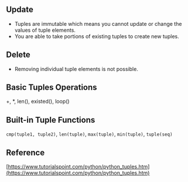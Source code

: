
## Update
 - Tuples are immutable which means you cannot update or change the values of tuple elements. 
 - You are able to take portions of existing tuples to create new tuples.

## Delete
 - Removing individual tuple elements is not possible.

## Basic Tuples Operations
+, *, len(), existed(), loop()

## Built-in Tuple Functions
`cmp(tuple1, tuple2)`, `len(tuple)`, `max(tuple)`, `min(tuple)`, `tuple(seq)`


## Reference
[https://www.tutorialspoint.com/python/python_tuples.htm](https://www.tutorialspoint.com/python/python_tuples.htm)

